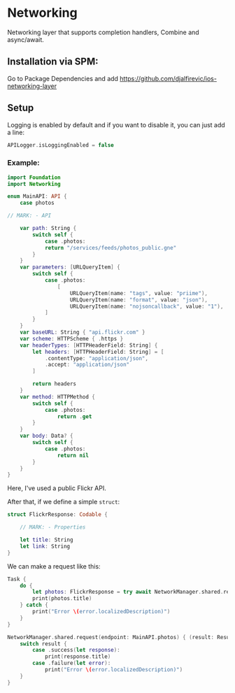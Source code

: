 # Networking

Networking layer that supports completion handlers, Combine and async/await.

## Installation via SPM:

Go to Package Dependencies and add https://github.com/djalfirevic/ios-networking-layer

## Setup

Logging is enabled by default and if you want to disable it, you can just add a line:

```swift
APILogger.isLoggingEnabled = false
````

### Example:

```swift
import Foundation
import Networking

enum MainAPI: API {
    case photos

// MARK: - API

    var path: String {
        switch self {
            case .photos:
            return "/services/feeds/photos_public.gne"
        }
    }
    var parameters: [URLQueryItem] {
        switch self {
            case .photos:
                [
                    URLQueryItem(name: "tags", value: "priime"),
                    URLQueryItem(name: "format", value: "json"),
                    URLQueryItem(name: "nojsoncallback", value: "1"),
            ]
        }
    }
    var baseURL: String { "api.flickr.com" }
    var scheme: HTTPScheme { .https }
    var headerTypes: [HTTPHeaderField: String] {
        let headers: [HTTPHeaderField: String] = [
            .contentType: "application/json",
            .accept: "application/json"
        ]

        return headers
    }
    var method: HTTPMethod {
        switch self {
            case .photos:
                return .get
        }
    }
    var body: Data? {
        switch self {
            case .photos:
                return nil
        }
    }
}
```
Here, I've used a public Flickr API.

After that, if we define a simple `struct`:

```swift
struct FlickrResponse: Codable {

    // MARK: - Properties

    let title: String
    let link: String
}

```

We can make a request like this:

```swift
Task {
    do {
        let photos: FlickrResponse = try await NetworkManager.shared.request(endpoint: MainAPI.photos)
        print(photos.title)
    } catch {
        print("Error \(error.localizedDescription)")
    }
}
```

```swift
NetworkManager.shared.request(endpoint: MainAPI.photos) { (result: Result<FlickrResponse, APIError>) in
    switch result {
        case .success(let response):
            print(response.title)
        case .failure(let error):
            print("Error \(error.localizedDescription)")
    }
}
```